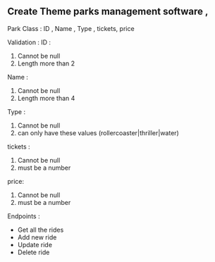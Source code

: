 ## Create Theme parks management  software   ,

Park Class :
ID , Name  , Type , tickets, price

Validation :
ID : 

1. Cannot be null 
2. Length more than 2

Name :

1. Cannot be null
2. Length more than 4

Type :

1. Cannot be null
2. can only have these values (rollercoaster|thriller|water)

tickets :

1. Cannot be null
2. must be a number

price:

1. Cannot be null
2. must be a number






Endpoints :

- Get all the rides
- Add new ride
- Update ride
- Delete ride



